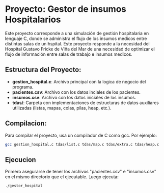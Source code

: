 # Proyecto: Gestor de insumos Hospitalarios

Este proyecto corresponde a una simulación de gestión hospitalaria en lenguaje C, donde se administra el flujo de los insumos medicos entre distintas salas de un hspital. Este proyecto responde a la necesidad del Hospital Gustavo Fricke de Viña del Mar de una necesidad de optimizar el flujo de información entre salas de trabajo e insumos medicos.

## Estructura del Proyecto:

- **gestion_hospital.c**: Archivo principal con la logica de negocio del programa.
- **pacientes.csv**: Archivo con los datos inciales de los pacientes.
- **insumos.csv**: Archivo con los datos iniciales de los insumos.
- **tdas/**: Carpeta con implementaciones de estructuras de datos auxiliares utilizadas (listas, mapas, colas, pilas, heap, etc.).

## Compilacion:

Para compilar el proyecto, usa un compilador de C como gcc. Por ejemplo:

```sh
gcc gestion_hospital.c tdas/list.c tdas/map.c tdas/extra.c tdas/heap.c -o gestor_hospital
```

## Ejecucion

Primero asegurarse de tener los archivos "pacientes.csv" e "insumos.csv" en el mismo directorio que el ejecutable. Luego ejecuta:

```sh
./gestor_hospital
```